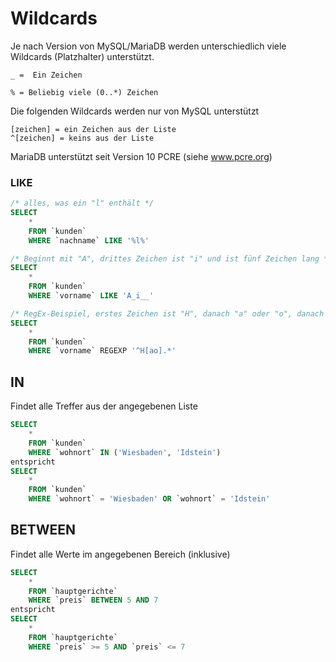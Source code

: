 # Wildcards
Je nach Version von MySQL/MariaDB werden unterschiedlich viele Wildcards (Platzhalter) unterstützt.
```
_ =  Ein Zeichen
```

```
% = Beliebig viele (0..*) Zeichen
```
Die folgenden Wildcards werden nur von MySQL unterstützt
```
[zeichen] = ein Zeichen aus der Liste
^[zeichen] = keins aus der Liste
```
MariaDB unterstützt seit Version 10 PCRE (siehe www.pcre.org)
### LIKE
```SQL
/* alles, was ein "l" enthält */
SELECT
    *
    FROM `kunden`
    WHERE `nachname` LIKE '%l%'

/* Beginnt mit "A", drittes Zeichen ist "i" und ist fünf Zeichen lang */
SELECT
    *
    FROM `kunden`
    WHERE `vorname` LIKE 'A_i__'

/* RegEx-Beispiel, erstes Zeichen ist "H", danach "a" oder "o", danach beliebig viele Zeichen */
SELECT
    *
    FROM `kunden`
    WHERE `vorname` REGEXP '^H[ao].*'
```
## IN
Findet alle Treffer aus der angegebenen Liste
```SQL
SELECT
    *
    FROM `kunden`
    WHERE `wohnort` IN ('Wiesbaden', 'Idstein')
entspricht
SELECT
    *
    FROM `kunden`
    WHERE `wohnort` = 'Wiesbaden' OR `wohnort` = 'Idstein'

```
## BETWEEN
Findet alle Werte im angegebenen Bereich (inklusive)
```SQL
SELECT
    *
    FROM `hauptgerichte`
    WHERE `preis` BETWEEN 5 AND 7
entspricht
SELECT
    *
    FROM `hauptgerichte`
    WHERE `preis` >= 5 AND `preis` <= 7
```
